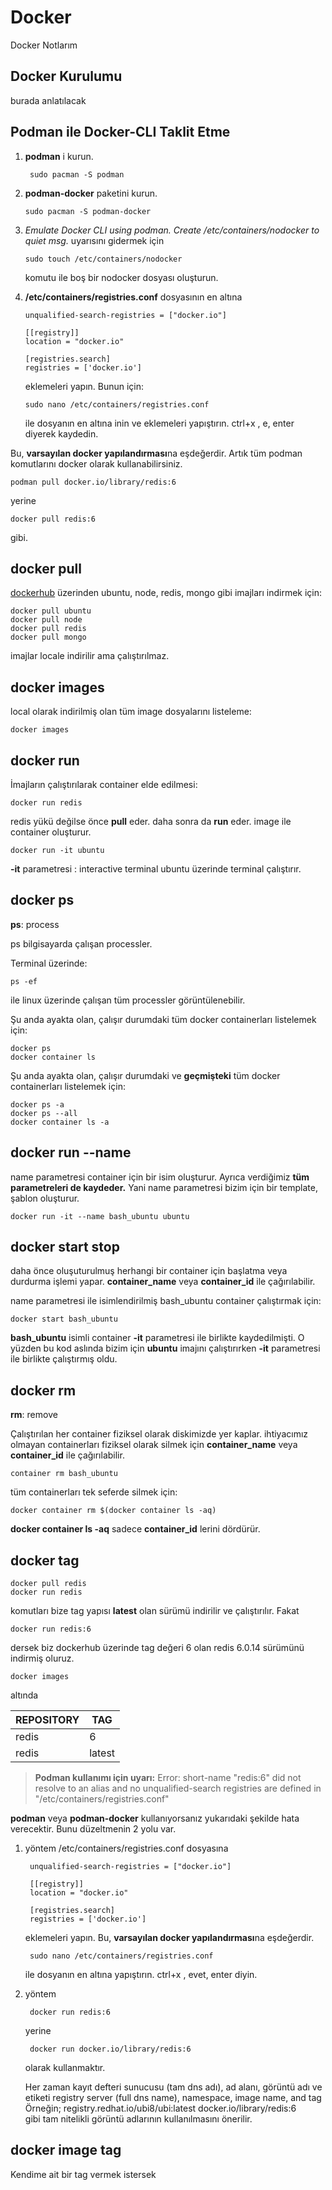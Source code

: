 # Docker

Docker Notlarım

## Docker Kurulumu
burada anlatılacak
## Podman ile Docker-CLI Taklit Etme
1. **podman** i kurun.

	    sudo pacman -S podman

2.  **podman-docker** paketini kurun.

	    sudo pacman -S podman-docker

3.  *Emulate Docker CLI using podman. Create /etc/containers/nodocker to quiet msg.*
uyarısını gidermek için

	    sudo touch /etc/containers/nodocker

	komutu ile boş bir nodocker dosyası oluşturun.
	
4. 	**/etc/containers/registries.conf** dosyasının en altına

	    unqualified-search-registries = ["docker.io"]

	    [[registry]]
	    location = "docker.io"
	    
	    [registries.search]
	    registries = ['docker.io']

	eklemeleri yapın. Bunun için:
	
		sudo nano /etc/containers/registries.conf
		    
	ile dosyanın en altına inin ve eklemeleri yapıştırın. ctrl+x , e, enter diyerek kaydedin.

Bu, **varsayılan docker yapılandırması**na eşdeğerdir. Artık tüm podman komutlarını docker olarak kullanabilirsiniz.

    podman pull docker.io/library/redis:6

yerine

    docker pull redis:6

gibi.


## docker pull
[dockerhub](https://hub.docker.com) üzerinden ubuntu, node, redis, mongo gibi imajları indirmek için:

    docker pull ubuntu
    docker pull node
    docker pull redis
    docker pull mongo
imajlar locale indirilir ama çalıştırılmaz.

## docker images
local olarak indirilmiş olan tüm image dosyalarını listeleme:

    docker images

## docker run
İmajların çalıştırılarak container elde edilmesi:

    docker run redis
    
redis yükü değilse önce **pull** eder. daha sonra da **run** eder. 
image ile container oluşturur.

    docker run -it ubuntu

**-it** parametresi : interactive terminal
ubuntu üzerinde terminal çalıştırır.


## docker ps
**ps**: process

ps bilgisayarda çalışan processler.

Terminal üzerinde:

    ps -ef

ile linux üzerinde çalışan tüm processler görüntülenebilir.

Şu anda ayakta olan, çalışır durumdaki tüm docker containerları listelemek için:

    docker ps
    docker container ls

Şu anda ayakta olan, çalışır durumdaki ve **geçmişteki** tüm docker containerları listelemek için:

    docker ps -a
    docker ps --all
    docker container ls -a

## docker run --name
name parametresi container için bir isim oluşturur.
Ayrıca verdiğimiz **tüm parametreleri de kaydeder.**
Yani name parametresi bizim için bir template, şablon oluşturur. 

    docker run -it --name bash_ubuntu ubuntu

## docker start stop
daha önce oluşuturulmuş herhangi bir container için başlatma veya durdurma işlemi yapar. **container_name** veya **container_id** ile çağırılabilir.

name parametresi ile isimlendirilmiş bash_ubuntu container çalıştırmak için:

    docker start bash_ubuntu
**bash_ubuntu** isimli container **-it** parametresi ile birlikte kaydedilmişti. O yüzden bu kod aslında bizim için **ubuntu** imajını çalıştırırken  **-it** parametresi ile birlikte çalıştırmış oldu.

## docker rm
**rm**: remove

Çalıştırılan her container fiziksel olarak diskimizde yer kaplar. ihtiyacımız olmayan containerları fiziksel olarak silmek için **container_name** veya **container_id** ile çağırılabilir.

    container rm bash_ubuntu

tüm containerları tek seferde silmek için:

    docker container rm $(docker container ls -aq)
**docker container ls -aq** sadece **container_id** lerini dördürür.

## docker tag

    docker pull redis
    docker run redis

komutları bize tag yapısı **latest** olan sürümü indirilir ve çalıştırılır. 
Fakat 

    docker run redis:6
dersek biz dockerhub üzerinde tag değeri 6 olan redis 6.0.14 sürümünü indirmiş oluruz.

    docker images
 altında 

| REPOSITORY | TAG |
|--|--|
| redis  | 6 |
| redis | latest |

> **Podman kullanımı için uyarı:**
> Error: short-name "redis:6" did not resolve to an alias and no unqualified-search registries are defined in "/etc/containers/registries.conf"

**podman**   veya  **podman-docker** kullanıyorsanız yukarıdaki şekilde hata verecektir. Bunu düzeltmenin 2 yolu var.
1. yöntem
	/etc/containers/registries.conf dosyasına

	    unqualified-search-registries = ["docker.io"]

	    [[registry]]
	    location = "docker.io"
	    
	    [registries.search]
	    registries = ['docker.io']

	eklemeleri yapın. Bu, **varsayılan docker yapılandırması**na eşdeğerdir.
	
	    sudo nano /etc/containers/registries.conf
	ile dosyanın en altına yapıştırın. ctrl+x , evet, enter diyin.
	
2. yöntem
	
	    docker run redis:6

	yerine

	    docker run docker.io/library/redis:6 

	olarak kullanmaktır.
	
	Her zaman kayıt defteri sunucusu (tam dns adı), ad alanı, görüntü adı ve etiketi 
	registry server (full dns name), namespace, image name, and tag
	Örneğin;
	registry.redhat.io/ubi8/ubi:latest
	docker.io/library/redis:6  
	gibi tam nitelikli görüntü adlarının kullanılmasını önerilir.


## docker image tag
Kendime ait bir tag vermek istersek

